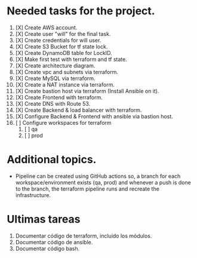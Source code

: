 # Needed tasks for the project.

1. [X] Create AWS account.
2. [X] Create user "will" for the final task.
3. [X] Create credentials for will user.
4. [X] Create S3 Bucket for tf state lock.
5. [X] Create DynamoDB table for LockID.
6. [X] Make first test with terraform and tf state.
7. [X] Create architecture diagram.
8. [X] Create vpc and subnets via terraform.
9. [X] Create MySQL via terraform.
10. [X] Create a NAT instance via terraform.
11. [X] Create bastion host via terraform (Install Ansible on it).
12. [X] Create Frontend with terraform.
13. [X] Create DNS with Route 53.
14. [X] Create Backend & load balancer with terraform.
15. [X] Configure Backend & Frontend with ansible via bastion host.
16. [ ] Configure workspaces for terraform
    1.  [ ] qa
    2.  [ ] prod


# Additional topics.

- Pipeline can be created using GitHub actions so, a branch for each workspace/environment exists (qa, prod) and whenever a push is done to the branch, the terraform pipeline runs and recreate the infrastructure.

# Ultimas tareas

1. Documentar código de terraform, incluido los módulos.
2. Documentar código de ansible.
4. Documentar código bash.